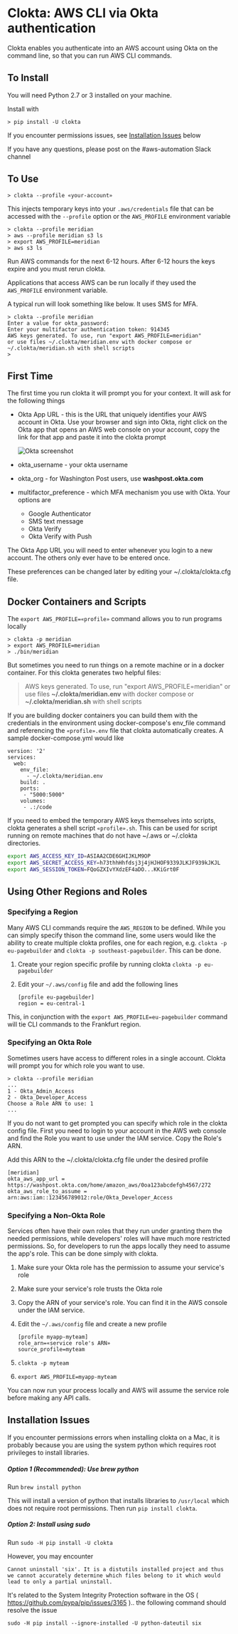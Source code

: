 # Clokta: AWS CLI via Okta authentication

Clokta enables you authenticate into an AWS account using Okta on the command line, so that you can run AWS CLI commands.

## To Install

You will need Python 2.7 or 3 installed on your machine.

Install with

```
> pip install -U clokta
```

If you encounter permissions issues, see [Installation Issues](#install_issues) below

If you have any questions, please post on the #aws-automation Slack channel

## To Use

```shell
> clokta --profile «your-account»
```

This injects temporary keys into your `.aws/credentials` file that can be accessed with the `--profile` option or the `AWS_PROFILE` environment variable

```shell
> clokta --profile meridian
> aws --profile meridian s3 ls
> export AWS_PROFILE=meridian
> aws s3 ls
```

Run AWS commands for the next 6-12 hours.  After 6-12 hours the keys expire and you must rerun clokta.

Applications that access AWS can be run locally if they used the `AWS_PROFILE` environment variable.

A typical run will look something like below.  It uses SMS for MFA.

```shell
> clokta --profile meridian
Enter a value for okta_password:
Enter your multifactor authentication token: 914345
AWS keys generated. To use, run "export AWS_PROFILE=meridian"
or use files ~/.clokta/meridian.env with docker compose or ~/.clokta/meridian.sh with shell scripts
>
```

## First Time

The first time you run clokta it will prompt you for your context.  It will ask for the following things

- Okta App URL - this is the URL that uniquely identifies your AWS account in Okta.  Use your browser and sign into Okta, right click on the Okta app that opens an AWS web console on your account, copy the link for that app and paste it into the clokta prompt

  ![Okta screenshot](README-img1.png)
-  okta_username - your okta username
- okta_org - for Washington Post users,  use **washpost.okta.com**
- multifactor_preference - which MFA mechanism you use with Okta.  Your options are
  - Google Authenticator
  - SMS text message
  - Okta Verify
  - Okta Verify with Push

The Okta App URL you will need to enter whenever you login to a new account.  The others only ever have to be entered once.

These preferences can be changed later by editing your ~/.clokta/clokta.cfg file.

## Docker Containers and Scripts

The `export AWS_PROFILE=«profile»` command allows you to run programs locally  

```shell
> clokta -p meridian
> export AWS_PROFILE=meridian
> ./bin/meridian
```

But sometimes you need to run things on a remote machine or in a docker container.  For this clokta generates two helpful files:

> AWS keys generated. To use, run "export AWS_PROFILE=meridian"
> or use files **~/.clokta/meridian.env** with docker compose or **~/.clokta/meridian.sh** with shell scripts

If you are building docker containers you can build them with the credentials in the environment using docker-compose's env_file command and referencing the `«profile».env` file that clokta automatically creates.  A sample docker-compose.yml would like

```Yml
version: '2'
services:
  web:
    env_file:
      - ~/.clokta/meridian.env
    build: .
    ports:
     - "5000:5000"
    volumes:
     - .:/code
```

If you need to embed the temporary AWS keys themselves into scripts, clokta generates a shell script  `«profile».sh`.  This can be used for script running on remote machines that do not have ~/.aws or ~/.clokta directories.

```bash
export AWS_ACCESS_KEY_ID=ASIAA2CDE6GHIJKLM9OP
export AWS_SECRET_ACCESS_KEY=h73thhHhfdsj3j4jHJHOF9339JLKJF939kJKJL
export AWS_SESSION_TOKEN=FQoGZXIvYXdzEF4aDO...KKiGrt0F
```

## Using Other Regions and Roles

### Specifying a Region

Many AWS CLI commands require the `AWS_REGION` to be defined.  While you can simply specify thison the command line, some users would like the ability to create multiple clokta profiles, one for each region, e.g. `clokta -p eu-pagebuilder` and `clokta -p southeast-pagebuilder`.  This can be done.

1. Create your region specific profile by running clokta
   `clokta -p eu-pagebuilder`

2. Edit your `~/.aws/config` file and add the following lines

   ```
   [profile eu-pagebuilder]
   region = eu-central-1
   ```

This, in conjunction with the `export AWS_PROFILE=eu-pagebuilder` command will tie CLI commands to the Frankfurt region.

### Specifying an Okta Role

Sometimes users have access to different roles in a single account.  Clokta will prompt you for which role you want to use.

```shell
> clokta --profile meridian
...
1 - Okta_Admin_Access
2 - Okta_Developer_Access
Choose a Role ARN to use: 1
...
```

If you do not want to get prompted you can specify which role in the clokta config file.  First you need to login to your account in the AWS web console and find the Role you want to use under the IAM service.  Copy the Role's ARN.

Add this ARN to the ~/.clokta/clokta.cfg file under the desired profile

```
[meridian]
okta_aws_app_url = https://washpost.okta.com/home/amazon_aws/0oa123abcdefgh4567/272
okta_aws_role_to_assume = arn:aws:iam::123456789012:role/Okta_Developer_Access
```

### Specifying a Non-Okta Role

Services often have their own roles that they run under granting them the needed permissions, while developers' roles will have much more restricted permissions.  So, for developers to run the apps locally they need to assume the app's role.  This can be done simply with clokta.

1. Make sure your Okta role has the permission to assume your service's role

2. Make sure your service's role trusts the Okta role 

3. Copy the ARN of your service's role.  You can find it in the AWS console under the IAM service.

4. Edit the `~/.aws/config` file and create a new profile

   ```
   [profile myapp-myteam]
   role_arn=«service role's ARN»
   source_profile=myteam
   ```

5. `clokta -p myteam`

6. `export AWS_PROFILE=myapp-myteam`

You can now run your process locally and AWS will assume the service role before making any API calls.

## <a name="install_issues">Installation Issues</a>

If you encounter permissions errors when installing clokta on a Mac, it is probably because you are using the system python which requires root privileges to install libraries.

##### Option 1 (Recommended): Use brew python

Run `brew install python`

This will install a version of python that installs libraries to `/usr/local` which does not require root permissions.  Then run `pip install clokta`.

##### Option 2: Install using sudo

Run `sudo -H pip install -U clokta`

However, you may encounter

```
Cannot uninstall 'six'. It is a distutils installed project and thus we cannot accurately determine which files belong to it which would lead to only a partial uninstall.
```

It's related to the System Integrity Protection software in the OS ( https://github.com/pypa/pip/issues/3165 ).. the following command should resolve the issue

```
sudo -H pip install --ignore-installed -U python-dateutil six
```

## 